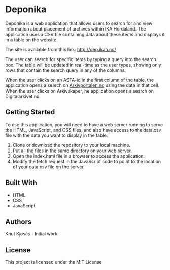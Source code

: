 # Deponika
Deponika is a web application that allows users to search for and view information about placement of archives within IKA Hordaland. The application uses a CSV file containing data about these items and displays it in a table on the website.

The site is available from this link: http://dep.ikah.no/

The user can search for specific items by typing a query into the search box. The table will be updated in real-time as the user types, showing only rows that contain the search query in any of the columns.

When the user clicks on an ASTA-id in the first column of the table, the application opens a search on [Arkivportalen.no](http://www.arkivportalen.no) using the data in that cell. When the user clicks on Arkivskaper, he application opens a search on Digitalarkivet.no

## Getting Started
To use this application, you will need to have a web server running to serve the HTML, JavaScript, and CSS files, and also have access to the data.csv file with the data you want to display in the table.

1. Clone or download the repository to your local machine.
2. Put all the files in the same directory on your web server.
3. Open the index.html file in a browser to access the application.
4. Modify the fetch request in the JavaScript code to point to the location of your data.csv file on the server.

## Built With
- HTML
- CSS
- JavaScript

## Authors
Knut Kjosås - Initial work

## License
This project is licensed under the MIT License
